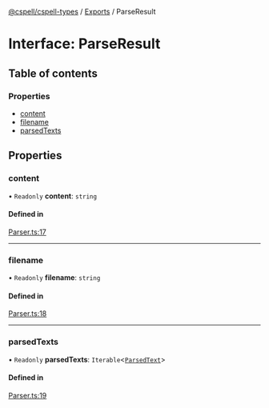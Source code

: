 [@cspell/cspell-types](../README.md) / [Exports](../modules.md) / ParseResult

# Interface: ParseResult

## Table of contents

### Properties

- [content](ParseResult.md#content)
- [filename](ParseResult.md#filename)
- [parsedTexts](ParseResult.md#parsedtexts)

## Properties

### content

• `Readonly` **content**: `string`

#### Defined in

[Parser.ts:17](https://github.com/streetsidesoftware/cspell/blob/8074600/packages/cspell-types/src/Parser.ts#L17)

___

### filename

• `Readonly` **filename**: `string`

#### Defined in

[Parser.ts:18](https://github.com/streetsidesoftware/cspell/blob/8074600/packages/cspell-types/src/Parser.ts#L18)

___

### parsedTexts

• `Readonly` **parsedTexts**: `Iterable`<[`ParsedText`](ParsedText.md)\>

#### Defined in

[Parser.ts:19](https://github.com/streetsidesoftware/cspell/blob/8074600/packages/cspell-types/src/Parser.ts#L19)

